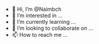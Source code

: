 - 👋 Hi, I’m @Naimbch
- 👀 I’m interested in ...
- 🌱 I’m currently learning ...
- 💞️ I’m looking to collaborate on ...
- 📫 How to reach me ...

<!---
Naimbch/Naimbch is a ✨ special ✨ repository because its `README.md` (this file) appears on your GitHub profile.
You can click the Preview link to take a look at your changes.
--->
